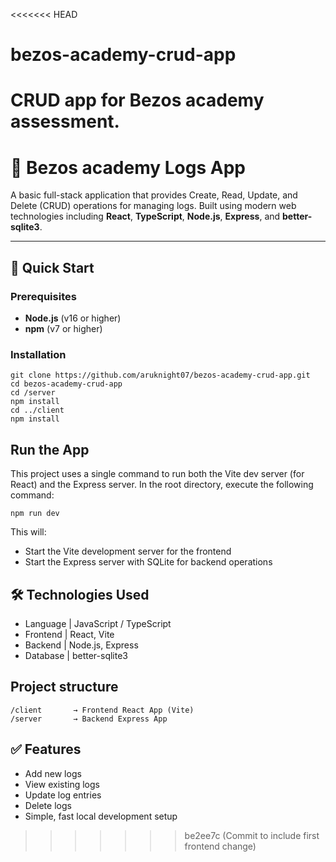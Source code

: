 <<<<<<< HEAD
# bezos-academy-crud-app
CRUD app for Bezos academy assessment.
=======
# 🧾 Bezos academy Logs App

A basic full-stack application that provides Create, Read, Update, and Delete (CRUD) operations for managing logs. Built using modern web technologies including **React**, **TypeScript**, **Node.js**, **Express**, and **better-sqlite3**.

---

## 🚀 Quick Start

### Prerequisites

- **Node.js** (v16 or higher)
- **npm** (v7 or higher)

### Installation

```
git clone https://github.com/aruknight07/bezos-academy-crud-app.git
cd bezos-academy-crud-app
cd /server
npm install
cd ../client
npm install
```

## Run the App
This project uses a single command to run both the Vite dev server (for React) and the Express server. In the root directory, execute the following command:
```
npm run dev
```

This will:

- Start the Vite development server for the frontend
- Start the Express server with SQLite for backend operations

## 🛠️ Technologies Used
- Language | JavaScript / TypeScript  
- Frontend | React, Vite  
- Backend | Node.js, Express  
- Database | better-sqlite3

## Project structure
```
/client       → Frontend React App (Vite)
/server       → Backend Express App
```

## ✅ Features
- Add new logs
- View existing logs
- Update log entries
- Delete logs
- Simple, fast local development setup
>>>>>>> be2ee7c (Commit to include first frontend change)

